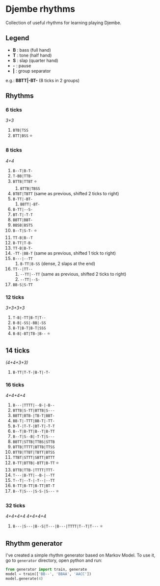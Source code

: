 # Djembe rhythms

Collection of useful rhythms for learning playing Djembe.

## Legend

* **B** : bass (full hand)
* **T** : tone (half hand)
* **S** : slap (quarter hand)
* **-** : pause
* **|** : group separator

e.g.: **BBTT|-BT-** (8 ticks in 2 groups)

## Rhythms

### 6 ticks

*3+3*

1. `BTB|TSS`
1. `BTT|BSS` :star:

### 8 ticks

*4+4*

1. `B--T|B-T-`
1. `T-BB|TTB-`
1. `BTTB|TTBT` :star:
    1. `BTTB|TBSS`
1. `BTBT|TBTT` (same as previous, shifted 2 ticks to right)
1. `B-TT|-BT-`
    1. `BBTT|-BT-`
1. `B-TT|--S-`
1. `BT-T|-T-T`
1. `BBTT|BBT-`
1. `BBSB|BSTS`
1. `B--T|S-T-` :star:
1. `TT-B|B--T`
1. `B-TT|T-B-`
1. `TT-B|B-T-`
1. `-TT-|BB-T` (same as previous, shifted 1 tick to right)
1. `B---|--TT`
    1. `B-TT|B-SS` (dense, 2 slaps at the end)
1. `TT--|TT--`
    1. `--TT|--TT` (same as previous, shifted 2 ticks to right)
    1. `--TT|--S-`
1. `BB-S|S-TT`

### 12 ticks

*3+3+3+3*

1. `T-B|-TT|B-T|T--`
1. `B-B|-SS|-BB|-SS`
1. `B-T|B-T|B-T|SSS`
1. `B-B|-BT|TB-|B--` :star:

## 14 ticks

*(4+4+3+3)*

1. `B-TT|T-T-|B-T|-T-`

### 16 ticks

*4+4+4+4*

1. `B---|TTTT|--B-|-B--`
1. `BTTB|S-TT|BTTB|S---`
1. `BBTT|BTB-|TB-T|BBT-`
1. `BB-T|-TTT|BB-T|-TT-`
1. `B-T-|T-T-|BT-T|-T-T`
1. `B--T|B-TT|B--T|B-TT`
1. `B--T|S--B|-T-T|S---`
1. `BBTT|STTB|TTBS|STTB`
1. `BTTB|TTTT|BTTB|TTSS`
1. `BTTB|TTBT|TBTT|BTSS`
1. `TTBT|STTT|SBTT|BTTT`
1. `B-TT|BTTB|-BTT|B-TT` :star:
1. `BTTB|TTB-|TTTT|TTT-`
1. `T---|B-TT|--B-|--TT`
1. `T--T|--T-|-T--|--TT`
1. `B-TT|B-TT|B-TT|BT-T`
1. `B--T|S---|S-S-|S---` :star:

### 32 ticks

*4+4+4+4 4+4+4+4*

1. `B---|S---|B--S|T---|B---|TTTT|T--T|T---` :star:

## Rhythm generator

I've created a simple rhythm generator based on Markov Model.
To use it, go to `generator` directory, open python and run:
```py
from generator import train, generate
model = train(['BB--', 'BBAA', 'AACC'])
model.generate(4)
```

